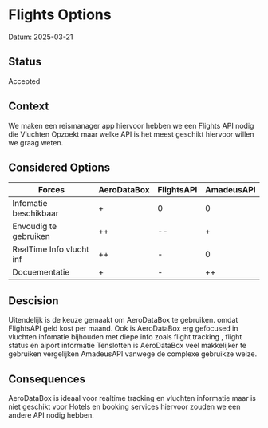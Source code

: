 # Flights  Options
Datum: 2025-03-21
## Status
Accepted

## Context
We maken een reismanager app hiervoor hebben we een Flights API nodig die Vluchten Opzoekt maar welke API is het meest geschikt hiervoor willen we graag weten.

## Considered Options
| Forces                         | AeroDataBox | FlightsAPI  | AmadeusAPI |
|--------------------------------|--------|---------------|------------|
| Infomatie beschikbaar    | +      | 0             | 0          |
| Envoudig te gebruiken  | ++     | --            | +          |
|RealTime Info vlucht inf | ++     |     -         | 0          |
|Docuementatie             | +       | -           |++          |
## Descision
Uitendelijk is de keuze gemaakt om AeroDataBox te gebruiken. omdat FlightsAPI geld kost per maand. Ook is AeroDataBox erg gefocused in vluchten infomatie bijhouden met diepe info zoals flight tracking , flight status en aiport informatie Tenslotten is AeroDataBox veel makkelijker te gebruiken vergelijken AmadeusAPI vanwege de complexe gebruikze weize.

## Consequences
AeroDataBox is ideaal voor realtime tracking en vluchten informatie maar is niet geschikt voor Hotels en booking services hiervoor zouden we een andere API nodig hebben.


